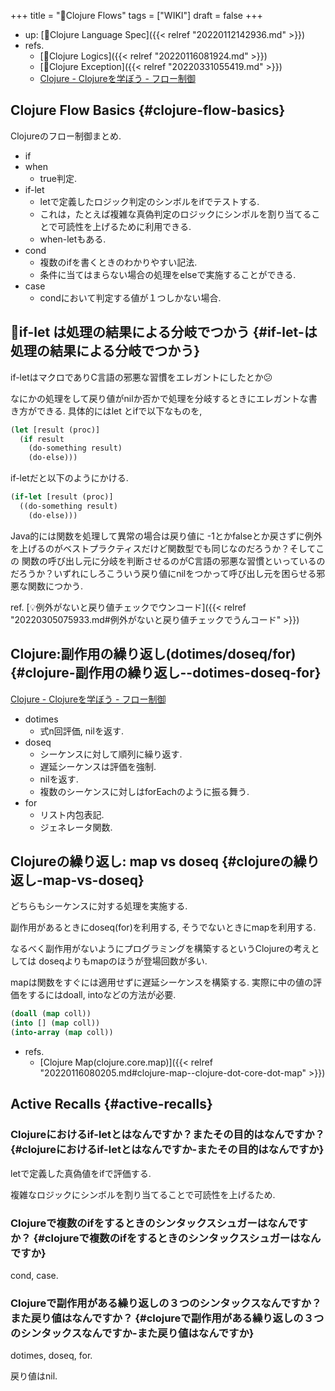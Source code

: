 +++
title = "📝Clojure Flows"
tags = ["WIKI"]
draft = false
+++

-   up: [📂Clojure Language Spec]({{< relref "20220112142936.md" >}})
-   refs.
    -   [📝Clojure Logics]({{< relref "20220116081924.md" >}})
    -   [📝Clojure Exception]({{< relref "20220331055419.md" >}})
    -   [Clojure - Clojureを学ぼう - フロー制御](https://japan-clojurians.github.io/clojure-site-ja/guides/learn/flow#_%E5%89%AF%E4%BD%9C%E7%94%A8%E3%81%AE%E3%81%9F%E3%82%81%E3%81%AE%E7%B9%B0%E3%82%8A%E8%BF%94%E3%81%97)


## Clojure Flow Basics {#clojure-flow-basics}

Clojureのフロー制御まとめ.

-   if
-   when
    -   true判定.
-   if-let
    -   letで定義したロジック判定のシンボルをifでテストする.
    -   これは，たとえば複雑な真偽判定のロジックにシンポルを割り当てることで可読性を上げるために利用できる.
    -   when-letもある.
-   cond
    -   複数のifを書くときのわかりやすい記法.
    -   条件に当てはまらない場合の処理をelseで実施することができる.
-   case
    -   condにおいて判定する値が１つしかない場合.


## 🔎if-let は処理の結果による分岐でつかう {#if-let-は処理の結果による分岐でつかう}

if-letはマクロでありC言語の邪悪な習慣をエレガントにしたとか😕

なにかの処理をして戻り値がnilか否かで処理を分岐するときにエレガントな書き方ができる. 具体的にはlet とifで以下なものを,

```clojure
(let [result (proc)]
  (if result
    (do-something result)
    (do-else)))
```

if-letだと以下のようにかける.

```clojure
(if-let [result (proc)]
  ((do-something result)
    (do-else)))
```

Java的には関数を処理して異常の場合は戻り値に -1とかfalseとか戻さずに例外を上げるのがベストプラクティスだけど関数型でも同じなのだろうか？そしてこの 関数の呼び出し元に分岐を判断させるのがC言語の邪悪な習慣といっているのだろうか？いずれにしろこういう戻り値にnilをつかって呼び出し元を困らせる邪悪な関数につかう.

ref. [💡例外がないと戻り値チェックでウンコード]({{< relref "20220305075933.md#例外がないと戻り値チェックでうんコード" >}})


## Clojure:副作用の繰り返し(dotimes/doseq/for) {#clojure-副作用の繰り返し--dotimes-doseq-for}

[Clojure - Clojureを学ぼう - フロー制御](https://japan-clojurians.github.io/clojure-site-ja/guides/learn/flow#_%E5%89%AF%E4%BD%9C%E7%94%A8%E3%81%AE%E3%81%9F%E3%82%81%E3%81%AE%E7%B9%B0%E3%82%8A%E8%BF%94%E3%81%97)

-   dotimes
    -   式n回評価, nilを返す.
-   doseq
    -   シーケンスに対して順列に繰り返す.
    -   遅延シーケンスは評価を強制.
    -   nilを返す.
    -   複数のシーケンスに対しはforEachのように振る舞う.
-   for
    -   リスト内包表記.
    -   ジェネレータ関数.


## Clojureの繰り返し: map vs doseq {#clojureの繰り返し-map-vs-doseq}

どちらもシーケンスに対する処理を実施する.

副作用があるときにdoseq(for)を利用する, そうでないときにmapを利用する.

なるべく副作用がないようにプログラミングを構築するというClojureの考えとしては
doseqよりもmapのほうが登場回数が多い.

mapは関数をすぐには適用せずに遅延シーケンスを構築する. 実際に中の値の評価をするにはdoall, intoなどの方法が必要.

```clojure
(doall (map coll))
(into [] (map coll))
(into-array (map coll))
```

-   refs.
    -   [Clojure Map(clojure.core.map)]({{< relref "20220116080205.md#clojure-map--clojure-dot-core-dot-map" >}})


## Active Recalls {#active-recalls}


### Clojureにおけるif-letとはなんですか？またその目的はなんですか？ {#clojureにおけるif-letとはなんですか-またその目的はなんですか}

letで定義した真偽値をifで評価する.

複雑なロジックにシンボルを割り当てることで可読性を上げるため.


### Clojureで複数のifをするときのシンタックスシュガーはなんですか？ {#clojureで複数のifをするときのシンタックスシュガーはなんですか}

cond, case.


### Clojureで副作用がある繰り返しの３つのシンタックスなんですか？また戻り値はなんですか？ {#clojureで副作用がある繰り返しの３つのシンタックスなんですか-また戻り値はなんですか}

dotimes, doseq, for.

戻り値はnil.
